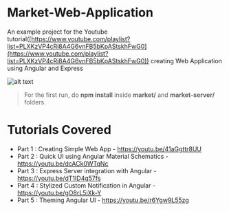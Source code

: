 
# Market-Web-Application

An example project for the Youtube tutorial([https://www.youtube.com/playlist?list=PLXKzVP4cRi8A4G6vnFB5bKpAStskhFwG0](https://www.youtube.com/playlist?list=PLXKzVP4cRi8A4G6vnFB5bKpAStskhFwG0)) creating Web Application using Angular and Express

![alt text](https://raw.githubusercontent.com/shaheershukur/Market-Web-Application/master/market-web-app-scr.JPG)

>For the first run, do **npm install**
 inside **market/** and **market-server/** folders.

# Tutorials Covered
- Part 1 : Creating Simple Web App - https://youtu.be/41aGgttr8UU
- Part 2 : Quick UI using Angular Material Schematics - https://youtu.be/dcACk0WTqNc
- Part 3 : Express Server integration with Angular - https://youtu.be/dT1ID4q57fs 
- Part 4 : Stylized Custom Notification in Angular - https://youtu.be/gO8rL5iXk-Y
- Part 5 : Theming Angular UI - https://youtu.be/r6Ygw9L55zg
